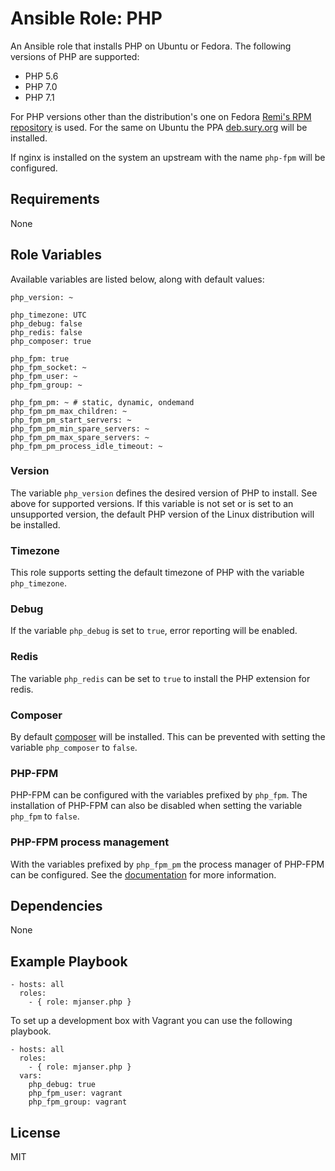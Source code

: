 # Ansible Role: PHP

An Ansible role that installs PHP on Ubuntu or Fedora. The following versions of PHP are supported:

- PHP 5.6
- PHP 7.0
- PHP 7.1

For PHP versions other than the distribution's one on Fedora [Remi's RPM repository](https://rpms.remirepo.net/) is used.
For the same on Ubuntu the PPA [deb.sury.org](https://deb.sury.org/) will be installed.

If nginx is installed on the system an upstream with the name `php-fpm` will be configured.

## Requirements

None

## Role Variables

Available variables are listed below, along with default values:

    php_version: ~

    php_timezone: UTC
    php_debug: false
    php_redis: false
    php_composer: true

    php_fpm: true
    php_fpm_socket: ~
    php_fpm_user: ~
    php_fpm_group: ~

    php_fpm_pm: ~ # static, dynamic, ondemand
    php_fpm_pm_max_children: ~
    php_fpm_pm_start_servers: ~
    php_fpm_pm_min_spare_servers: ~
    php_fpm_pm_max_spare_servers: ~
    php_fpm_pm_process_idle_timeout: ~

### Version

The variable `php_version` defines the desired version of PHP to install. See above for supported versions.
If this variable is not set or is set to an unsupported version, the default PHP version of the Linux distribution
will be installed.

### Timezone

This role supports setting the default timezone of PHP with the variable `php_timezone`.

### Debug

If the variable `php_debug` is set to `true`, error reporting will be enabled.

### Redis

The variable `php_redis` can be set to `true` to install the PHP extension for redis.

### Composer

By default [composer](https://getcomposer.org/) will be installed.
This can be prevented with setting the variable `php_composer` to `false`.

### PHP-FPM

PHP-FPM can be configured with the variables prefixed by `php_fpm`.
The installation of PHP-FPM can also be disabled when setting the variable `php_fpm` to `false`.

### PHP-FPM process management

With the variables prefixed by `php_fpm_pm` the process manager of PHP-FPM can be configured.
See the [documentation](http://php.net/manual/en/install.fpm.configuration.php) for more information.

## Dependencies

None

## Example Playbook

    - hosts: all
      roles:
        - { role: mjanser.php }

To set up a development box with Vagrant you can use the following playbook.

    - hosts: all
      roles:
        - { role: mjanser.php }
      vars:
        php_debug: true
        php_fpm_user: vagrant
        php_fpm_group: vagrant

## License

MIT
